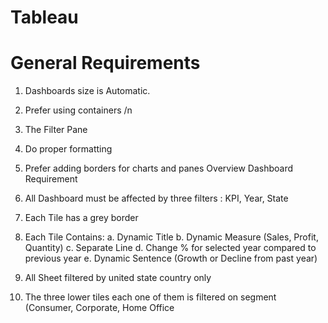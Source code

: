 # Tableau
 
#  General Requirements

1. Dashboards size is Automatic.

2. Prefer using containers /n
3. The Filter Pane
4. Do proper formatting
5. Prefer adding borders for charts and panes
Overview Dashboard Requirement
1. All Dashboard must be affected by three filters : KPI, Year, State
2. Each Tile has a grey border
3. Each Tile Contains: 
a. Dynamic Title
b. Dynamic Measure (Sales, Profit, Quantity)
c. Separate Line
d. Change % for selected year compared to previous year
e. Dynamic Sentence (Growth or Decline from past year)
4. All Sheet filtered by united state country only
5. The three lower tiles each one of them is filtered on segment (Consumer, Corporate, 
Home Office
